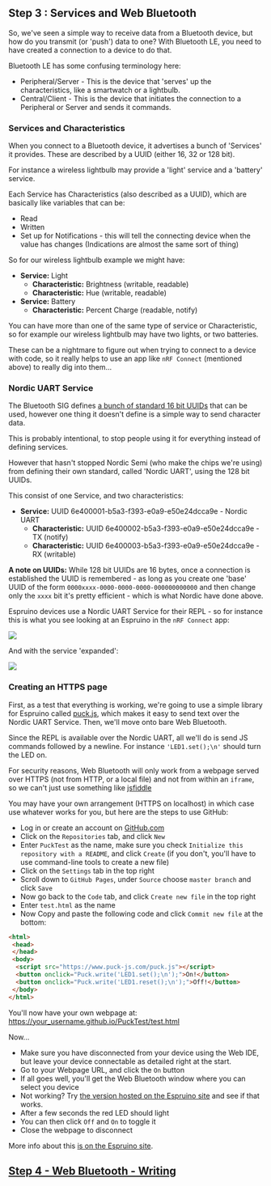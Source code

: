## Step 3 : Services and Web Bluetooth

So, we've seen a simple way to receive data from a Bluetooth device, but how
do you transmit (or 'push') data to one? With Bluetooth LE, you need to have
created a connection to a device to do that.

Bluetooth LE has some confusing terminology here:

* Peripheral/Server - This is the device that 'serves' up the characteristics,
like a smartwatch or a lightbulb.
* Central/Client - This is the device that initiates the connection to a Peripheral
or Server and sends it commands.


### Services and Characteristics

When you connect to a Bluetooth device, it advertises a bunch of 'Services' it
provides. These are described by a UUID (either 16, 32 or 128 bit).

For instance a wireless lightbulb may provide a 'light' service and a 'battery' service.

Each Service has Characteristics (also described as a UUID), which are basically like variables that can be:

* Read
* Written
* Set up for Notifications - this will tell the connecting device when the value has changes (Indications are almost the same sort of thing)

So for our wireless lightbulb example we might have:

* **Service:** Light
  * **Characteristic:** Brightness (writable, readable)
  * **Characteristic:** Hue (writable, readable)
* **Service:** Battery
  * **Characteristic:** Percent Charge (readable, notify)

You can have more than one of the same type of service or Characteristic, so
for example our wireless lightbulb may have two lights, or two batteries.

These can be a nightmare to figure out when trying to connect to a device with
code, so it really helps to use an app like `nRF Connect` (mentioned above)
to really dig into them...

### Nordic UART Service

The Bluetooth SIG defines [a bunch of standard 16 bit UUIDs](https://www.bluetooth.com/specifications/gatt/services)
that can be used, however one thing it doesn't define is a simple way to send
character data.

This is probably intentional, to stop people using it for everything instead
of defining services.

However that hasn't stopped Nordic Semi (who make the chips we're using) from
defining their own standard, called 'Nordic UART', using the 128 bit UUIDs.

This consist of one Service, and two characteristics:

* **Service:** UUID 6e400001-b5a3-f393-e0a9-e50e24dcca9e - Nordic UART
  * **Characteristic:** UUID 6e400002-b5a3-f393-e0a9-e50e24dcca9e - TX (notify)
  * **Characteristic:** UUID 6e400003-b5a3-f393-e0a9-e50e24dcca9e - RX (writable)

**A note on UUIDs:** While 128 bit UUIDs are 16 bytes, once a connection is established
the UUID is remembered - as long as you create one 'base' UUID of the form
`0000xxxx-0000-0000-0000-000000000000` and then change only the `xxxx` bit
it's pretty efficient - which is what Nordic have done above.

Espruino devices use a Nordic UART Service for their REPL - so
for instance this is what you see looking at an Espruino in the `nRF Connect` app:

![](img/nrfconnect_uart.png)

And with the service 'expanded':

![](img/nrfconnect_uart2.png)


### Creating an HTTPS page

First, as a test that everything is working, we're going to use a simple library for Espruino called
[puck.js](http://www.espruino.com/Puck.js+Web+Bluetooth), which makes it easy to send text over the
Nordic UART Service. Then, we'll move onto bare Web Bluetooth.

Since the REPL is available over the Nordic UART, all we'll do is send JS
commands followed by a newline. For instance `'LED1.set();\n'` should turn
the LED on.

For security reasons, Web Bluetooth will only work from a webpage served over HTTPS (not from HTTP,
or a local file) and not from within an `iframe`, so we can't just use something
like [jsfiddle](https://jsfiddle.net/)

You may have your own arrangement (HTTPS on localhost) in which case use
whatever works for you, but here are the steps to use GitHub:

* Log in or create an account on [GitHub.com](https://github.com)
* Click on the `Repositories` tab, and click `New`
* Enter `PuckTest` as the name, make sure you check `Initialize this repository with a README`,
and click `Create` (if you don't, you'll have to use command-line tools to create a new file)
* Click on the `Settings` tab in the top right
* Scroll down to `GitHub Pages`, under `Source` choose `master branch` and click `Save`
* Now go back to the `Code` tab, and click `Create new file` in the top right
* Enter `test.html` as the name
* Now Copy and paste the following code and click `Commit new file` at the bottom:

```HTML
<html>
 <head>
 </head>
 <body>
  <script src="https://www.puck-js.com/puck.js"></script>
  <button onclick="Puck.write('LED1.set();\n');">On!</button>
  <button onclick="Puck.write('LED1.reset();\n');">Off!</button>
 </body>
</html>
```

You'll now have your own webpage at: https://your_username.github.io/PuckTest/test.html

Now...

* Make sure you have disconnected from your device using the Web IDE, but
leave your device connectable as detailed right at the start.
* Go to your Webpage URL, and click the `On` button
* If all goes well, you'll get  the Web Bluetooth window where you can select
you device
* Not working? Try [the version hosted on the Espruino site](https://www.espruino.com/try.php?page=Puck.js+Web+Bluetooth&n=0)
and see if that works.
* After a few seconds the red LED should light
* You can then click `Off` and `On` to toggle it
* Close the webpage to disconnect

More info about this [is on the Espruino site](http://www.espruino.com/Puck.js+Web+Bluetooth).



## [Step 4 - Web Bluetooth - Writing](step4.md)
